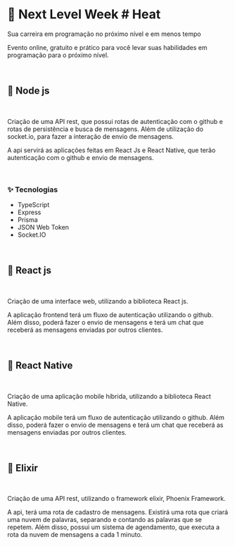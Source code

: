 <h1>🚀 Next Level Week # Heat </h1>

<p>
Sua carreira em programação no próximo nível e em menos tempo
</p>
<p>
Evento online, gratuito e prático para você levar suas habilidades em programação para o próximo nível.
</p>

<br/>

<h2>📌 Node js</h2>

<br/>

<p>
Criação de uma API rest, que possui rotas de autenticação com o github e rotas de persistência e busca de mensagens. Além de utilização do socket.io, para fazer a interação de envio de mensagens.
</p>
<p>
A api servirá as aplicações feitas em React Js e React Native, que terão autenticação com o github e envio de mensagens.
</p>

<br/>

<h3>✨ Tecnologias</h3>
<ul>
<li>
  TypeScript
</li>
<li>
  Express
</li>
<li>
  Prisma
</li>
<li>
  JSON Web Token
</li>
<li>
Socket.IO
</li>
</ul>

<br/>

<h2>📌 React js</h2>

<br/>

<p>
Criação de uma interface web, utilizando a biblioteca React js. 
</p>
<p>
A aplicação frontend terá um fluxo de autenticação utilizando o github. Além disso, poderá fazer o envio de mensagens e terá um chat que receberá as mensagens enviadas por outros clientes. 
</p>

<br/>

<h2>📌 React Native</h2>

<br/>

<p>
Criação de uma aplicação mobile híbrida, utilizando a biblioteca React Native. 
</p>
<p>
A aplicação mobile terá um fluxo de autenticação utilizando o github. Além disso, poderá fazer o envio de mensagens e terá um chat que receberá as mensagens enviadas por outros clientes. 
</p>

<br/>

<h2>📌 Elixir</h2>

<br/>

<p>
Criação de uma API rest, utilizando o framework elixir,  Phoenix Framework.
</p>
<p>
A api, terá uma rota de cadastro de mensagens. Existirá uma rota que criará uma nuvem de palavras, separando e contando as palavras que se repetem. Além disso, possui um sistema de agendamento, que executa a rota da nuvem de mensagens a cada 1 minuto.
</p>
